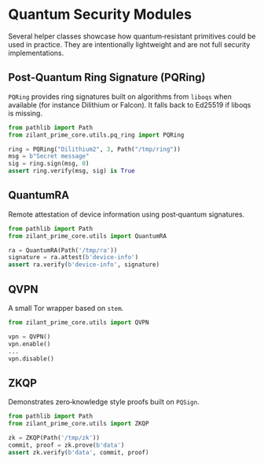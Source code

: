 # Quantum Security Modules

Several helper classes showcase how quantum‑resistant primitives could be used
in practice. They are intentionally lightweight and are not full security
implementations.

## Post-Quantum Ring Signature (PQRing)

`PQRing` provides ring signatures built on algorithms from `liboqs` when
available (for instance Dilithium or Falcon). It falls back to Ed25519 if
liboqs is missing.

```python
from pathlib import Path
from zilant_prime_core.utils.pq_ring import PQRing

ring = PQRing("Dilithium2", 3, Path("/tmp/ring"))
msg = b"Secret message"
sig = ring.sign(msg, 0)
assert ring.verify(msg, sig) is True
```

## QuantumRA

Remote attestation of device information using post‑quantum signatures.

```python
from pathlib import Path
from zilant_prime_core.utils import QuantumRA

ra = QuantumRA(Path('/tmp/ra'))
signature = ra.attest(b'device-info')
assert ra.verify(b'device-info', signature)
```

## QVPN

A small Tor wrapper based on ``stem``.

```python
from zilant_prime_core.utils import QVPN

vpn = QVPN()
vpn.enable()
...
vpn.disable()
```

## ZKQP

Demonstrates zero‑knowledge style proofs built on `PQSign`.

```python
from pathlib import Path
from zilant_prime_core.utils import ZKQP

zk = ZKQP(Path('/tmp/zk'))
commit, proof = zk.prove(b'data')
assert zk.verify(b'data', commit, proof)
```
